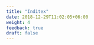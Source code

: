 ```yaml
---
title: "Inditex"
date: 2018-12-29T11:02:05+06:00
weight: 4
feedback: true
draft: false
---
```


